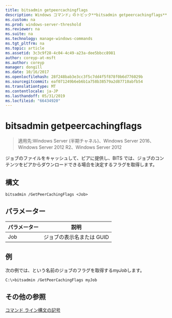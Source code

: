 ```yaml
---
title: bitsadmin getpeercachingflags
description: Windows コマンド」のトピック**bitsadmin getpeercachingflags** -ジョブのファイルをキャッシュして、ピアに提供し、BITS では、ジョブのコンテンツをピアからダウンロードできる場合を決定するフラグを取得します。
ms.custom: na
ms.prod: windows-server-threshold
ms.reviewer: na
ms.suite: na
ms.technology: manage-windows-commands
ms.tgt_pltfrm: na
ms.topic: article
ms.assetid: 3c3c9f28-4c04-4c49-a23a-dee5bbcc8981
author: coreyp-at-msft
ms.author: coreyp
manager: dongill
ms.date: 10/16/2017
ms.openlocfilehash: 28f248bab3e3cc3f5c7dd4f5f878f0b6d776029b
ms.sourcegitcommit: eaf071249b6eb6b1a758b38579a2d87710abfb54
ms.translationtype: MT
ms.contentlocale: ja-JP
ms.lasthandoff: 05/31/2019
ms.locfileid: "66434920"
---
```

# <a name="bitsadmin-getpeercachingflags"></a>bitsadmin getpeercachingflags

>適用先:Windows Server (半期チャネル)、Windows Server 2016、Windows Server 2012 R2、Windows Server 2012

ジョブのファイルをキャッシュして、ピアに提供し、BITS では、ジョブのコンテンツをピアからダウンロードできる場合を決定するフラグを取得します。

## <a name="syntax"></a>構文

```
bitsadmin /GetPeerCachingFlags <Job> 
```

## <a name="parameters"></a>パラメーター

|パラメーター|説明|
|-------|--------|
|Job|ジョブの表示名または GUID|

## <a name="BKMK_examples"></a>例
次の例では、という名前のジョブのフラグを取得する*myJob*します。

```
C:\>bitsadmin /GetPeerCachingFlags myJob
```

## <a name="additional-references"></a>その他の参照
[コマンド ライン構文の記号](command-line-syntax-key.md)


